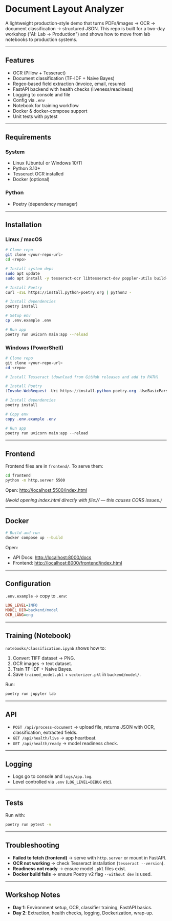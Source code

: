 # Document Layout Analyzer

A lightweight production-style demo that turns PDFs/images → OCR → document classification → structured JSON.
This repo is built for a two-day workshop ("AI: Lab → Production") and shows how to move from lab notebooks to production systems.

---

## Features

* OCR (Pillow + Tesseract)
* Document classification (TF-IDF + Naive Bayes)
* Regex-based field extraction (invoice, email, resume)
* FastAPI backend with health checks (liveness/readiness)
* Logging to console and file
* Config via `.env`
* Notebook for training workflow
* Docker & docker-compose support
* Unit tests with pytest

---

## Requirements

### System

* Linux (Ubuntu) or Windows 10/11
* Python 3.10+
* Tesseract OCR installed
* Docker (optional)

### Python

* Poetry (dependency manager)

---

## Installation

### Linux / macOS

```bash
# Clone repo
git clone <your-repo-url>
cd <repo>

# Install system deps
sudo apt update
sudo apt install -y tesseract-ocr libtesseract-dev poppler-utils build-essential

# Install Poetry
curl -sSL https://install.python-poetry.org | python3 -

# Install dependencies
poetry install

# Setup env
cp .env.example .env

# Run app
poetry run uvicorn main:app --reload
```

### Windows (PowerShell)

```powershell
# Clone repo
git clone <your-repo-url>
cd <repo>

# Install Tesseract (download from GitHub releases and add to PATH)

# Install Poetry
(Invoke-WebRequest -Uri https://install.python-poetry.org -UseBasicParsing).Content | py -

# Install dependencies
poetry install

# Copy env
copy .env.example .env

# Run app
poetry run uvicorn main:app --reload
```

---

## Frontend

Frontend files are in `frontend/`. To serve them:

```bash
cd frontend
python -m http.server 5500
```

Open: [http://localhost:5500/index.html](http://localhost:5500/index.html)

*(Avoid opening index.html directly with file:// — this causes CORS issues.)*

---

## Docker

```bash
# Build and run
docker compose up --build
```

Open:

* API Docs: [http://localhost:8000/docs](http://localhost:8000/docs)
* Frontend: [http://localhost:8000/frontend/index.html](http://localhost:8000/frontend/index.html)

---

## Configuration

`.env.example` → copy to `.env`:

```ini
LOG_LEVEL=INFO
MODEL_DIR=backend/model
OCR_LANG=eng
```

---

## Training (Notebook)

`notebooks/classification.ipynb` shows how to:

1. Convert TIFF dataset → PNG.
2. OCR images → text dataset.
3. Train TF-IDF + Naive Bayes.
4. Save `trained_model.pkl` + `vectorizer.pkl` in `backend/model/`.

Run:

```bash
poetry run jupyter lab
```

---

## API

* `POST /api/process-document` → upload file, returns JSON with OCR, classification, extracted fields.
* `GET /api/health/live` → app heartbeat.
* `GET /api/health/ready` → model readiness check.

---

## Logging

* Logs go to console and `logs/app.log`.
* Level controlled via `.env` (`LOG_LEVEL=DEBUG` etc).

---

## Tests

Run with:

```bash
poetry run pytest -v
```

---

## Troubleshooting

* **Failed to fetch (frontend)** → serve with `http.server` or mount in FastAPI.
* **OCR not working** → check Tesseract installation (`tesseract --version`).
* **Readiness not ready** → ensure model `.pkl` files exist.
* **Docker build fails** → ensure Poetry v2 flag `--without dev` is used.

---

## Workshop Notes

* **Day 1**: Environment setup, OCR, classifier training, FastAPI basics.
* **Day 2**: Extraction, health checks, logging, Dockerization, wrap-up.
